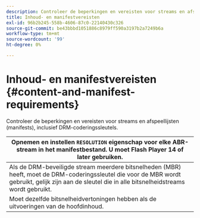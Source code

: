 ```yaml
---
description: Controleer de beperkingen en vereisten voor streams en afspeellijsten (manifests), inclusief DRM-coderingssleutels.
title: Inhoud- en manifestvereisten
exl-id: 96b2b245-558b-4606-87c0-22140430c326
source-git-commit: be43bbbd1051886c8979ff590a3197b2a7249b6a
workflow-type: tm+mt
source-wordcount: '99'
ht-degree: 0%

---
```


# Inhoud- en manifestvereisten {#content-and-manifest-requirements}

Controleer de beperkingen en vereisten voor streams en afspeellijsten (manifests), inclusief DRM-coderingssleutels.

| Opnemen en instellen `RESOLUTION` eigenschap voor elke ABR-stream in het manifestbestand. U moet Flash Player 14 of later gebruiken. |
|---|
| Als de DRM-beveiligde stream meerdere bitsnelheden (MBR) heeft, moet de DRM-coderingssleutel die voor de MBR wordt gebruikt, gelijk zijn aan de sleutel die in alle bitsnelheidstreams wordt gebruikt. |
| Moet dezelfde bitsnelheidvertoningen hebben als de uitvoeringen van de hoofdinhoud. |
